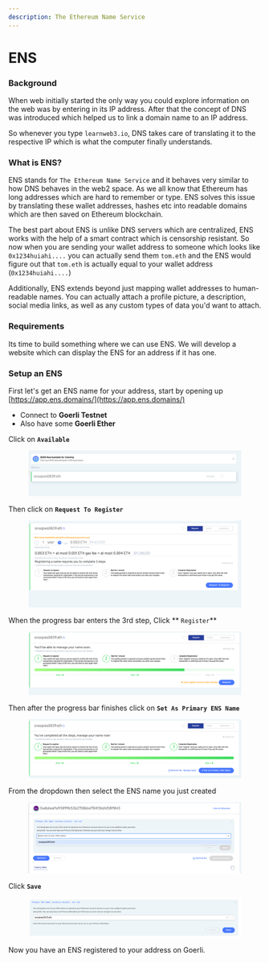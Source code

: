 ```yaml
---
description: The Ethereum Name Service
---
```


# ENS

### Background

When web initially started the only way you could explore information on the web was by entering in its IP address. After that the concept of DNS was introduced which helped us to link a domain name to an IP address.

So whenever you type `learnweb3.io`, DNS takes care of translating it to the respective IP which is what the computer finally understands.

### What is ENS?

ENS stands for `The Ethereum Name Service` and it behaves very similar to how DNS behaves in the web2 space. As we all know that Ethereum has long addresses which are hard to remember or type. ENS solves this issue by translating these wallet addresses, hashes etc into readable domains which are then saved on Ethereum blockchain.

The best part about ENS is unlike DNS servers which are centralized, ENS works with the help of a smart contract which is censorship resistant. So now when you are sending your wallet address to someone which looks like `0x1234huiahi....` you can actually send them `tom.eth` and the ENS would figure out that `tom.eth` is actually equal to your wallet address (`0x1234huiahi....`)

Additionally, ENS extends beyond just mapping wallet addresses to human-readable names. You can actually attach a profile picture, a description, social media links, as well as any custom types of data you'd want to attach.

### Requirements

Its time to build something where we can use ENS. We will develop a website which can display the ENS for an address if it has one.

### Setup an ENS

First let's get an ENS name for your address, start by opening up [https://app.ens.domains/](https://app.ens.domains/)

* Connect to **Goerli Testnet**
* Also have some **Goerli Ether**

Click on **`Available`**

<figure><img src=".gitbook/assets/image (8).png" alt=""><figcaption></figcaption></figure>

Then click on **`Request To Register`**

<figure><img src=".gitbook/assets/image (9).png" alt=""><figcaption></figcaption></figure>

When the progress bar enters the 3rd step, Click ** `Register`**

<figure><img src=".gitbook/assets/image (4).png" alt=""><figcaption></figcaption></figure>

Then after the progress bar finishes click on **`Set As Primary ENS Name`**

<figure><img src=".gitbook/assets/image (1).png" alt=""><figcaption></figcaption></figure>

From the dropdown then select the ENS name you just created

<figure><img src=".gitbook/assets/image (7).png" alt=""><figcaption></figcaption></figure>

Click **`Save`**

<figure><img src=".gitbook/assets/image.png" alt=""><figcaption></figcaption></figure>

Now you have an ENS registered to your address on Goerli.







